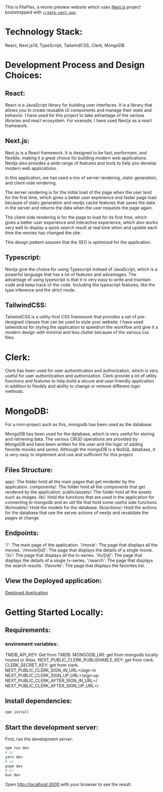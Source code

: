 This is FlixFlex, a movie preview website which uses [Next.js](https://nextjs.org/) project bootstrapped with [`create-next-app`](https://github.com/vercel/next.js/tree/canary/packages/create-next-app).

# Technology Stack:

React, Next.js14, TypeScript, TailwindCSS, Clerk, MongoDB

# Development Process and Design Choices:

## React:

React is a JavaScript library for building user interfaces. It is a library that allows you to create reusable UI components and manage their state and behavior. I have used for this project to take advantage of the various libraries and react ecosystem. For example, I have used Nextjs as a react framework.

## Next.js:

Next.js is a React framework. It is designed to be fast, performant, and flexible, making it a great choice for building modern web applications. Nextjs also provides a wide range of features and tools to help you develop modern web applications.

In this application, we has used a mix of server rendering, static generation, and client-side rendering.

The server rendering is for the initial load of the page when the user land for the first time, which gives a better user experience and faster page load because of static generation and nextjs cache features that saves the data in the server and returns the data when the user requests the page again.

The client-side rendering is for the page to load for its first time, which gives a better user experience and interactive experience, which also works very well to display a quick search result at real time when and update each time the movies has changed the site.

This design pattern assures that the SEO is optimized for the application.

## Typescript:

Nextjs give the choice for using Typescript instead of JavaScript, which is a powerful language that has a lot of features and advantages. The advantage of using typescript is that it is very easy to write and maintain code and keep track of the code. Including the typescript features, like the type inference and the strict mode.

## TailwindCSS:

TailwindCSS is a utility-first CSS framework that provides a set of pre-designed classes that can be used to style your website. I have used tailwindcss for styling the application to speedrun the workflow and give it a modern design with minimal and less clutter because of the various css files.

# Clerk:

Clerk has been used for user authentication and authorization, which is very useful for user authentication and authorization. Clerk provide a lot of utility functions and features to help build a secure and user-friendly application in addition to flexibly and ability to change or remove different login methods.

# MongoDB:

For a mini-project such as this, mongodb has been used as the database.

MongoDB has been used for the database, which is very useful for storing and retrieving data. The various CRUD operations are provided by MongoDB and have been written for the user and the logic of adding favorite movies and series. Although the mongoDB is a NoSQL database, it is very easy to implement and use and sufficient for this project.

## Files Structure:

app/: The folder hold all the main pages that get rendeder by the application.
components/: The folder hold all the components that get rendered by the application.
public/assets/: The folder hold all the assets such as images.
lib/: Hold the functions that are used in the application for connecting to mongodb and an util file that hold some useful side functions.
lib/models/: Hold the models for the database.
lib/actions/: Hold the actions for the database that use the server actions of nextjs and revalidate the pages at change.

## Endpoints:

'/': The main page of the application.
'/movie': The page that displays all the movies.
'/movie/[id]': The page that displays the details of a single movie.
'/tv': The page that displays all the tv-series.
'/tv/[id]': The page that displays the details of a single tv-series.
'/search': The page that displays the search results.
'/favorite': The page that displays the favorites list.

## View the Deployed application:

[Deployed Application](https://soul-ram-c-flix-flex.vercel.app)

# Getting Started Locally:

## Requirements:

### enviroment variables:

TMDB_API_KEY: Get from TMDB.
MONGODB_URI: get from mongodb locally hosted or Atlas.
NEXT_PUBLIC_CLERK_PUBLISHABLE_KEY: get from clerk.
CLERK_SECRET_KEY: get from clerk.
NEXT_PUBLIC_CLERK_SIGN_IN_URL=/sign-in
NEXT_PUBLIC_CLERK_SIGN_UP_URL=/sign-up
NEXT_PUBLIC_CLERK_AFTER_SIGN_IN_URL=/
NEXT_PUBLIC_CLERK_AFTER_SIGN_UP_URL=/

## Install dependencies:

```bash
npm install
```

## Start the development server:

First, run the development server:

```bash
npm run dev
# or
yarn dev
# or
pnpm dev
# or
bun dev
```

Open [http://localhost:3000](http://localhost:3000) with your browser to see the result.
